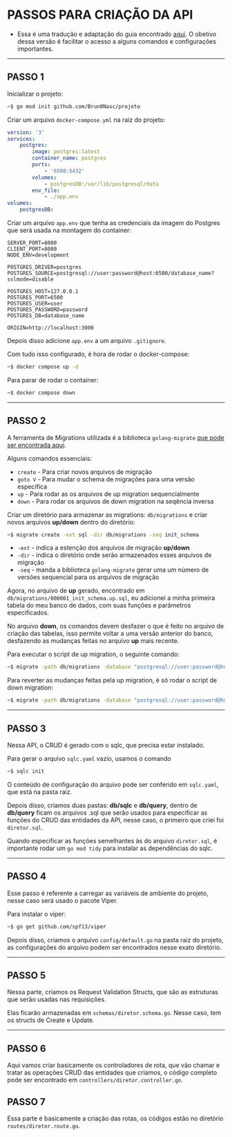 # **PASSOS PARA CRIAÇÃO DA API**

* Essa é uma tradução e adaptação do guia encontrado [aqui](https://codevoweb.com/golang-crud-restful-api-with-sqlc-and-postgresql/). O obetivo dessa versão é facilitar o acesso a alguns comandos e configurações importantes.

---

## **PASSO 1**

Inicializar o projeto:

```bash
~$ go mod init github.com/Brun0Nasc/projeto
```

Criar um arquivo `docker-compose.yml` na raiz do projeto:

```yml
version: '3'
services:
    postgres:
        image: postgres:latest
        container_name: postgres
        ports:
            - '6500:5432'
        volumes:
            - postgresDB:/var/lib/postgresql/data
        env_file:
            - ./app.env
volumes:
    postgresDB:
```

Criar um arquivo `app.env` que tenha as credenciais da imagem do Postgres que será usada na montagem do container:

```dotenv
SERVER_PORT=8000
CLIENT_PORT=8080
NODE_ENV=development

POSTGRES_DRIVER=postgres
POSTGRES_SOURCE=postgresql://user:password@host:6500/database_name?sslmode=disable

POSTGRES_HOST=127.0.0.1
POSTGRES_PORT=6500
POSTGRES_USER=user
POSTGRES_PASSWORD=password
POSTGRES_DB=database_name

ORIGIN=http://localhost:3000
```

Depois disso adicione `app.env` a um arquivo `.gitignore`.

Com tudo isso configurado, é hora de rodar o docker-compose:

```bash
~$ docker compose up -d
```

Para parar de rodar o container:

```bash
~$ docker compose down
```

---

## **PASSO 2**

A ferramenta de Migrations utilizada é a biblioteca `golang-migrate` [que pode ser encontrada aqui](https://github.com/golang-migrate/migrate/tree/master/cmd/migrate).

Alguns comandos essenciais:

* `create` - Para criar novos arquivos de migração
* `goto V` - Para mudar o schema de migrações para uma versão específica
* `up` - Para rodar as os arquivos de up migration sequencialmente
* `down` - Para rodar os arquivos de down migration na seqência inversa

Criar um diretório para armazenar as migrations: `db/migrations` e criar novos arquivos **up/down** dentro do diretório:

```bash
~$ migrate create -ext sql -dir db/migrations -seq init_schema
```

* `-ext` - indica a estenção dos arquivos de migração **up/down**
* `-dir` - indica o diretório onde serão armazenados esses arquivos de migração
* `-seq` - manda a biblioteca `golang-migrate` gerar uma um número de versões sequencial para os arquivos de migração

Agora, no arquivo de **up** gerado, encontrado em `db/migrations/000001_init_schema.up.sql`, eu adicionei a minha primeira tabela do meu banco de dados, com suas funções e parâmetros especificados.

No arquivo **down**, os comandos devem desfazer o que é feito no arquivo de criação das tabelas, isso permite voltar a uma versão anterior do banco, desfazendo as mudanças feitas no arquivo **up** mais recente.

Para executar o script de up migration, o seguinte comando:

```bash
~$ migrate -path db/migrations -database "postgresql://user:password@host:6500database_name?sslmode=disable" -verbose up
```

Para reverter as mudanças feitas pela up migration, é só rodar o script de down migration:

```bash
~$ migrate -path db/migrations -database "postgresql://user:password@host:6500database_name?sslmode=disable" -verbose down
```

---

## **PASSO 3**

Nessa API, o CRUD é gerado com o sqlc, que precisa estar instalado.

Para gerar o arquivo `sqlc.yaml` vazio, usamos o comando

```bash
~$ sqlc init
```

O conteúdo de configuração do arquivo pode ser conferido em `sqlc.yaml`, que está na pasta raiz.

Depois disso, criamos duas pastas: **db/sqlc** e **db/query**, dentro de **db/query** ficam os arquivos .sql que serão usados para especificar as funções do CRUD das entidades da API, nesse caso, o primeiro que criei foi `diretor.sql`.

Quando especificar as funções semelhantes às do arquivo `diretor.sql`, é importante rodar um `go mod tidy` para instalar as dependências do sqlc.

---

## **PASSO 4**

Esse passo é referente a carregar as variáveis de ambiente do projeto, nesse caso será usado o pacote Viper.

Para instalar o viper:

```bash
~$ go get github.com/spf13/viper
```

Depois disso, criamos o arquivo `config/default.go` na pasta raiz do projeto, as configurações do arquivo podem ser encontrados nesse exato diretório.

---

## **PASSO 5**

Nessa parte, criamos os Request Validation Structs, que são as estruturas que serão usadas nas requisições.

Elas ficarão armazenadas em `schemas/diretor.schema.go`. Nesse caso, tem os structs de Create e Update.

---

## **PASSO 6**

Aqui vamos criar basicamente os controladores de rota, que vão chamar e tratar as operações CRUD das entidades que criamos, o código completo pode ser encontrado em `controllers/diretor.controller.go`.

## **PASSO 7**

Essa parte é basicamente a criação das rotas, os códigos estão no diretório `routes/diretor.route.go`.
